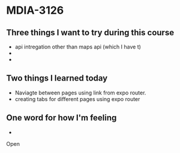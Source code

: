 # MDIA-3126

## Three things I want to try during this course 
- api intregation other than maps api (which I have t)
- 
- 

## Two things I learned today
- Naviagte between pages using link from expo router.
- creating tabs for different pages using expo router

## One word for how I'm feeling
- 

Open